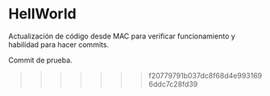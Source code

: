 # HellWorld

Actualización de código desde MAC para verificar funcionamiento
y habilidad para hacer commits.

Commit de prueba.
>>>>>>> f20779791b037dc8f68d4e9931696ddc7c28fd39

